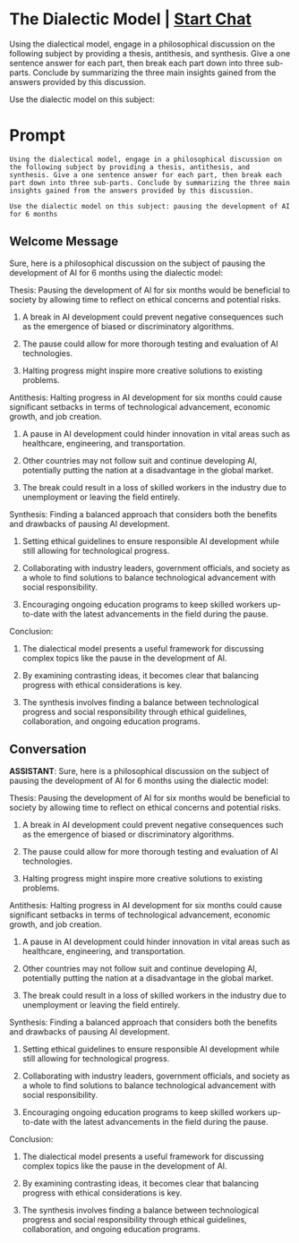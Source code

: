 

# The Dialectic Model  | [Start Chat](https://gptcall.net/chat.html?data=%7B%22contact%22%3A%7B%22id%22%3A%22HngnnsVlv0X8NFrf1Eqf2%22%2C%22flow%22%3Atrue%7D%7D)
Using the dialectical model, engage in a philosophical discussion on the following subject by providing a thesis, antithesis, and synthesis. Give a one sentence answer for each part, then break each part down into three sub-parts. Conclude by summarizing the three main insights gained from the answers provided by this discussion.



Use the dialectic model on this subject: 

# Prompt

```
Using the dialectical model, engage in a philosophical discussion on the following subject by providing a thesis, antithesis, and synthesis. Give a one sentence answer for each part, then break each part down into three sub-parts. Conclude by summarizing the three main insights gained from the answers provided by this discussion.

Use the dialectic model on this subject: pausing the development of AI for 6 months
```

## Welcome Message
Sure, here is a philosophical discussion on the subject of pausing the development of AI for 6 months using the dialectic model:



Thesis: Pausing the development of AI for six months would be beneficial to society by allowing time to reflect on ethical concerns and potential risks.



1. A break in AI development could prevent negative consequences such as the emergence of biased or discriminatory algorithms.

2. The pause could allow for more thorough testing and evaluation of AI technologies.

3. Halting progress might inspire more creative solutions to existing problems.



Antithesis: Halting progress in AI development for six months could cause significant setbacks in terms of technological advancement, economic growth, and job creation.



1. A pause in AI development could hinder innovation in vital areas such as healthcare, engineering, and transportation.

2. Other countries may not follow suit and continue developing AI, potentially putting the nation at a disadvantage in the global market.

3. The break could result in a loss of skilled workers in the industry due to unemployment or leaving the field entirely.



Synthesis: Finding a balanced approach that considers both the benefits and drawbacks of pausing AI development.



1. Setting ethical guidelines to ensure responsible AI development while still allowing for technological progress.

2. Collaborating with industry leaders, government officials, and society as a whole to find solutions to balance technological advancement with social responsibility.

3. Encouraging ongoing education programs to keep skilled workers up-to-date with the latest advancements in the field during the pause.



Conclusion: 



1. The dialectical model presents a useful framework for discussing complex topics like the pause in the development of AI.

2. By examining contrasting ideas, it becomes clear that balancing progress with ethical considerations is key.

3. The synthesis involves finding a balance between technological progress and social responsibility through ethical guidelines, collaboration, and ongoing education programs.

## Conversation

**ASSISTANT**: Sure, here is a philosophical discussion on the subject of pausing the development of AI for 6 months using the dialectic model:



Thesis: Pausing the development of AI for six months would be beneficial to society by allowing time to reflect on ethical concerns and potential risks.



1. A break in AI development could prevent negative consequences such as the emergence of biased or discriminatory algorithms.

2. The pause could allow for more thorough testing and evaluation of AI technologies.

3. Halting progress might inspire more creative solutions to existing problems.



Antithesis: Halting progress in AI development for six months could cause significant setbacks in terms of technological advancement, economic growth, and job creation.



1. A pause in AI development could hinder innovation in vital areas such as healthcare, engineering, and transportation.

2. Other countries may not follow suit and continue developing AI, potentially putting the nation at a disadvantage in the global market.

3. The break could result in a loss of skilled workers in the industry due to unemployment or leaving the field entirely.



Synthesis: Finding a balanced approach that considers both the benefits and drawbacks of pausing AI development.



1. Setting ethical guidelines to ensure responsible AI development while still allowing for technological progress.

2. Collaborating with industry leaders, government officials, and society as a whole to find solutions to balance technological advancement with social responsibility.

3. Encouraging ongoing education programs to keep skilled workers up-to-date with the latest advancements in the field during the pause.



Conclusion: 



1. The dialectical model presents a useful framework for discussing complex topics like the pause in the development of AI.

2. By examining contrasting ideas, it becomes clear that balancing progress with ethical considerations is key.

3. The synthesis involves finding a balance between technological progress and social responsibility through ethical guidelines, collaboration, and ongoing education programs.

